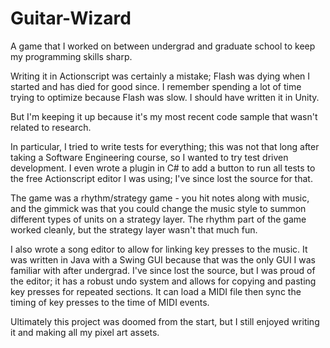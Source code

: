 # Guitar-Wizard

A game that I worked on between undergrad and graduate school to keep my programming skills sharp.

Writing it in Actionscript was certainly a mistake; Flash was dying when I started and has died for good since.
I remember spending a lot of time trying to optimize because Flash was slow.
I should have written it in Unity.

But I'm keeping it up because it's my most recent code sample that wasn't related to research.

In particular, I tried to write tests for everything; this was not that long after taking a Software Engineering course, so I wanted to try test driven development.
I even wrote a plugin in C# to add a button to run all tests to the free Actionscript editor I was using; I've since lost the source for that.

The game was a rhythm/strategy game - you hit notes along with music, and the gimmick was that you could change the music style to summon different types of units on a strategy layer. The rhythm part of the game worked cleanly, but the strategy layer wasn't that much fun.

I also wrote a song editor to allow for linking key presses to the music. It was written in Java with a Swing GUI because that was the only GUI I was familiar with after undergrad. I've since lost the source, but I was proud of the editor; it has a robust undo system and allows for copying and pasting key presses for repeated sections. It can load a MIDI file then sync the timing of key presses to the time of MIDI events.

Ultimately this project was doomed from the start, but I still enjoyed writing it and making all my pixel art assets.

